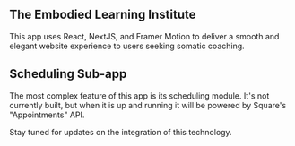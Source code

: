 ## The Embodied Learning Institute

This app uses React, NextJS, and Framer Motion to deliver a smooth and elegant website experience to users seeking somatic coaching.


## Scheduling Sub-app

The most complex feature of this app is its scheduling module. It's not currently built, but when it is up and running it will be powered by Square's "Appointments" API. 

Stay tuned for updates on the integration of this technology.

